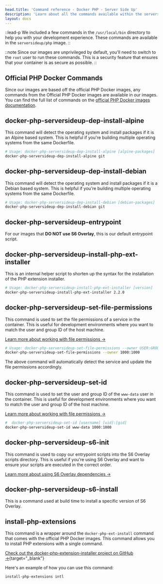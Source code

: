 ```yaml
---
head.title: 'Command reference - Docker PHP - Server Side Up'
description: 'Learn about all the commands available within the serversideup/php image to improve your developer experience.'
layout: docs
---
```


::lead-p
We included a few commands in the `/usr/local/bin` directory to help you with your development experience. These commands are available in the `serversideup/php` image.
::

::note
Since our images are unprivileged by default, you'll need to switch to the `root` user to run these commands. This is a security feature that ensures that your container is as secure as possible.
::

## Official PHP Docker Commands
Since our images are based off the official PHP Docker images, any commands from the Official PHP Docker images are available in our images. You can find the full list of commands on the [official PHP Docker images documentation](https://hub.docker.com/_/php).

## docker-php-serversideup-dep-install-alpine
This command will detect the operating system and install packages if it is an Alpine based system. This is helpful if you're building multiple operating systems from the same Dockerfile.


```bash [Example - Installing the git package on Alpine]
# Usage: docker-php-serversideup-dep-install-alpine [alpine-packages]
docker-php-serversideup-dep-install-alpine git
```

## docker-php-serversideup-dep-install-debian
This command will detect the operating system and install packages if it is a Debian based system. This is helpful if you're building multiple operating systems from the same Dockerfile.

```bash [Example - Installing the git package on Debian]
# Usage: docker-php-serversideup-dep-install-debian [debian-packages]
docker-php-serversideup-dep-install-debian git
```

## docker-php-serversideup-entrypoint
For our images that **DO NOT use S6 Overlay**, this is our default entrypoint script.

## docker-php-serversideup-install-php-ext-installer
This is an internal helper script to shorten up the syntax for the installation of the PHP extension installer.

```bash [Example - Installing the PHP extension installer]
# Usage: docker-php-serversideup-install-php-ext-installer [version]
docker-php-serversideup-install-php-ext-installer 2.2.0
```

## docker-php-serversideup-set-file-permissions
This command is used to set the file permissions of a service in the container. This is useful for development environments where you want to match the user and group ID of the host machine.

[Learn more about working with file permissions →](/docs/guide/understanding-file-permissions)

```bash [Example - Setting the file permissions of the NGINX service]
# Usage: docker-php-serversideup-set-file-permissions --owner USER:GROUP
docker-php-serversideup-set-file-permissions --owner 1000:1000
```

The above command will automatically detect the service and update the file permissions accordingly.

## docker-php-serversideup-set-id
This command is used to set the user and group ID of the `www-data` user in the container. This is useful for development environments where you want to match the user and group ID of the host machine.

[Learn more about working with file permissions →](/docs/guide/understanding-file-permissions)

```bash [Example - Setting the user and group ID of the www-data user]
#  docker-php-serversideup-set-id [username] [uid]:[gid]
docker-php-serversideup-set-id www-data 1000:1000
```

## docker-php-serversideup-s6-init
This command is used to copy our entrypoint scripts into the S6 Overlay scripts directory. This is useful if you're using S6 Overlay and want to ensure your scripts are executed in the correct order.

[Learn more about using S6 Overlay dependencies →](/docs/customizing-the-image/adding-your-own-start-up-scripts#advanced-scenarios-s6-overlay-dependencies)

## docker-php-serversideup-s6-install
This is a command used at build time to install a specific version of S6 Overlay.

## install-php-extensions
This command is a wrapper around the `docker-php-ext-install` command that comes with the official PHP Docker images. This command allows you to install PHP extensions with a single command. 

[Check out the docker-php-extension-installer project on GitHub →](https://github.com/mlocati/docker-php-extension-installer){target="_blank"}

Here's an example of how you can use this command:

```bash [Example - Installing the "intl" extension]
install-php-extensions intl
```